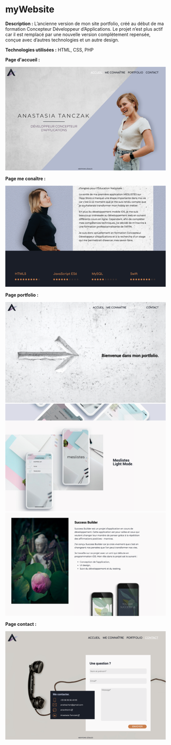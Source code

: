 # myWebsite

**Description :**
L’ancienne version de mon site portfolio, créé au début de ma formation Concepteur Développeur d’Applications. Le projet n’est plus actif car il est remplacé par une nouvelle version complètement repensée, conçue avec d’autres technologies et un autre design.

**Technologies utilisées :**
HTML, CSS, PHP

**Page d'accueil :**

![Screenshot: homepage](homepage.png)

**Page me conaître :**

![Screenshot: about me](about.png)

**Page portfolio :**

![Screenshot: portfolio](portfolio1.png)
![Screenshot: portfolio](portfolio2.png)
![Screenshot: portfolio](portfolio3.png)

**Page contact :**

![Screenshot: contact](contact.png)
